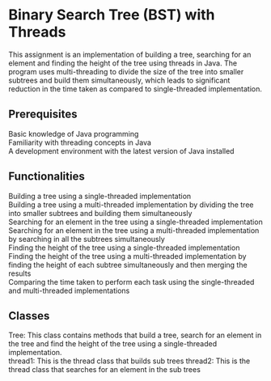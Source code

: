 # Binary Search Tree (BST) with Threads
This assignment is an implementation of building a tree, searching for an element and finding the height of the tree using threads in Java. The program uses multi-threading to divide the size of the tree into smaller subtrees and build them simultaneously, which leads to significant reduction in the time taken as compared to single-threaded implementation.
## Prerequisites
Basic knowledge of Java programming<br>
Familiarity with threading concepts in Java<br>
A development environment with the latest version of Java installed
## Functionalities
Building a tree using a single-threaded implementation<br>
Building a tree using a multi-threaded implementation by dividing the tree into smaller subtrees and building them simultaneously<br>
Searching for an element in the tree using a single-threaded implementation<br>
Searching for an element in the tree using a multi-threaded implementation by searching in all the subtrees simultaneously<br>
Finding the height of the tree using a single-threaded implementation<br>
Finding the height of the tree using a multi-threaded implementation by finding the height of each subtree simultaneously and then merging the results<br>
Comparing the time taken to perform each task using the single-threaded and multi-threaded implementations
## Classes
Tree: This class contains methods that build a tree, search for an element in the tree and find the height of the tree using a single-threaded implementation.<br>
thread1: This is the thread class that builds sub trees
thread2: This is the thread class that searches for an element in the sub trees<br>